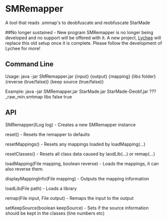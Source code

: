 # SMRemapper
A tool that reads .smmap's to deobfuscate and reobfuscate StarMade

##No longer sustained - New program
SMRemapper is no longer being developed and no support will be offered with it. A new project, [Lychee](https://github.com/Error22/Lychee) will replace this old setup once it is complete. Please follow the development of Lychee for more!

## Command Line
Usage: java -jar SMRemapper.jar {input} {output} {mapping} {libs folder} {reverse (true/false)} {keep source (true/false)}

Example: java -jar SMRemapper.jar StarMade.jar StarMade-Deobf.jar ???_raw_min.smtmap libs false true

## API
SMRemapper(ILog log) - Creates a new SMRemapper instance

reset() - Resets the remapper to defaults

resetMappings() - Resets any mappings loaded by loadMapping(...)

resetClasses() - Resets all class data caused by laodLib(...) or remap(...)

loadMapping(File mapping, boolean reverse) - Loads the mappings, it can also reverse them.

displayMappingInfo(File mapping) - Outputs the mapping information

loadLib(File path) - Loads a library

remap(File input, File output) - Remaps the input to the output

setKeepSource(boolean keepSource) - Sets if the source information should be kept in the classes (line numbers etc)
